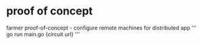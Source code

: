 # proof of concept
farmer proof-of-concept - configure remote machines for distributed app
'''
go run main.go {circuit url}
'''
